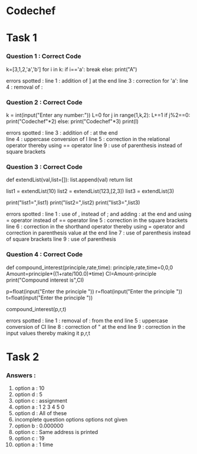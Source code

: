 # Codechef

# Task 1

### Question 1 : Correct Code 
k=[3,1,2,'a','b']
for i in k:
    if i=='a':
        break
    else:
        print("A")

errors spotted : 
line 1 : addition of ] at the end 
line 3 : correction for 'a':
line 4 : removal of :
                 
                 
### Question 2 : Correct Code
k = int(input("Enter any number:"))
L=0
for j in range(1,k,2):
    L+=1
    if j%2==0:       
        print("Codechef"*2)
    else:
        print("Codechef"*3)
    print(l)
    
errors spotted :
line 3 : addition of : at the end  
line 4 : uppercase conversion of l
line 5 : correction in the relational operator thereby using == operator
line 9 : use of parenthesis instead of square brackets
                 
### Question 3 : Correct Code
def extendList(val,list=[]):
    list.append(val)
    return list

list1 = extendList(10)
list2 = extendList(123,[2,3])
list3 = extendList(3)

print("list1=",list1)
print("list2=",list2)
print("list3=",list3)

errors spotted :
line 1 : use of , instead of ; and adding : at the end and using = operator instead of == operator
line 5 : correction in the square brackets
line 6 : correction in the shorthand operator thereby using = operator and correction in parenthesis value at the end
line 7 : use of parenthesis instead of square brackets
line 9 : use of parenthesis
                 
### Question 4 : Correct Code
def compound_interest(principle,rate,time):
    principle,rate,time=0,0,0
    Amount=principle*((1+rate/100.0)*time)
    CI=Amount-principle
    print("Compound interest is",CI)
    
p=float(input("Enter the principle "))
r=float(input("Enter the principle "))
t=float(input("Enter the principle "))

compound_interest(p,r,t)

errors spotted : 
line 1 : removal of : from the end
line 5 : uppercase conversion of CI
line 8 : correction of " at the end
line 9 : correction in the input values thereby making it p,r,t


# Task 2  
### Answers :
1. option a : 10
2. option d : 5
3. option c : assignment
4. option a : 1 2 3 4 5 0
5. option d : All of these
6. incomplete question options options not given
7. option b : 0.000000
8. option c : Same address is printed
9. option c : 19
10. option a : 1 time
